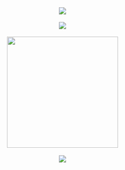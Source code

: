 <div align="center">
  <img align="center" src="https://github-readme-stats.vercel.app/api?username=lspita&theme=transparent&rank_icon=github" />
  <br>
  <br>
  <img align="center" src="https://streak-stats.demolab.com/?user=lspita&theme=transparent" />
  <br>
  <br>
  <img height=250em align="center" src="https://github-readme-stats-git-masterorgs-github-readme-stats-team.vercel.app/api/top-langs/?username=lspita&layout=compact&theme=transparent&include_orgs=true" />
  <br>
  <br>
  <img src="https://skillicons.dev/icons?i=python,java,c,linux,bash,git,docker,cs,dotnet,js,html,css"/>
</div>


